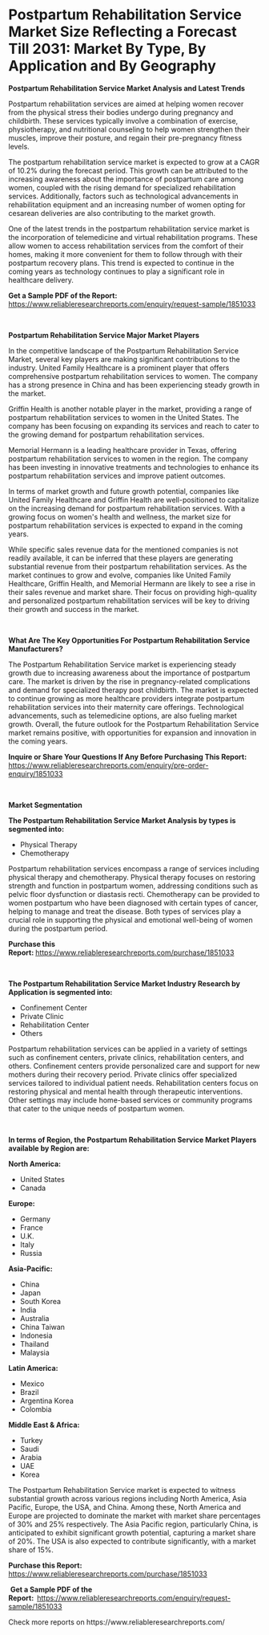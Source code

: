 <p><h1>Postpartum Rehabilitation Service Market Size Reflecting a Forecast Till 2031: Market By Type, By Application and By Geography</h1></p><p><strong>Postpartum Rehabilitation Service Market Analysis and Latest Trends</strong></p>
<p><p>Postpartum rehabilitation services are aimed at helping women recover from the physical stress their bodies undergo during pregnancy and childbirth. These services typically involve a combination of exercise, physiotherapy, and nutritional counseling to help women strengthen their muscles, improve their posture, and regain their pre-pregnancy fitness levels.</p><p>The postpartum rehabilitation service market is expected to grow at a CAGR of 10.2% during the forecast period. This growth can be attributed to the increasing awareness about the importance of postpartum care among women, coupled with the rising demand for specialized rehabilitation services. Additionally, factors such as technological advancements in rehabilitation equipment and an increasing number of women opting for cesarean deliveries are also contributing to the market growth.</p><p>One of the latest trends in the postpartum rehabilitation service market is the incorporation of telemedicine and virtual rehabilitation programs. These allow women to access rehabilitation services from the comfort of their homes, making it more convenient for them to follow through with their postpartum recovery plans. This trend is expected to continue in the coming years as technology continues to play a significant role in healthcare delivery.</p></p>
<p><strong>Get a Sample PDF of the Report:&nbsp;</strong> <a href="https://www.reliableresearchreports.com/enquiry/request-sample/1851033">https://www.reliableresearchreports.com/enquiry/request-sample/1851033</a></p>
<p>&nbsp;</p>
<p><strong>Postpartum Rehabilitation Service Major Market Players</strong></p>
<p><p>In the competitive landscape of the Postpartum Rehabilitation Service Market, several key players are making significant contributions to the industry. United Family Healthcare is a prominent player that offers comprehensive postpartum rehabilitation services to women. The company has a strong presence in China and has been experiencing steady growth in the market.</p><p>Griffin Health is another notable player in the market, providing a range of postpartum rehabilitation services to women in the United States. The company has been focusing on expanding its services and reach to cater to the growing demand for postpartum rehabilitation services.</p><p>Memorial Hermann is a leading healthcare provider in Texas, offering postpartum rehabilitation services to women in the region. The company has been investing in innovative treatments and technologies to enhance its postpartum rehabilitation services and improve patient outcomes.</p><p>In terms of market growth and future growth potential, companies like United Family Healthcare and Griffin Health are well-positioned to capitalize on the increasing demand for postpartum rehabilitation services. With a growing focus on women's health and wellness, the market size for postpartum rehabilitation services is expected to expand in the coming years.</p><p>While specific sales revenue data for the mentioned companies is not readily available, it can be inferred that these players are generating substantial revenue from their postpartum rehabilitation services. As the market continues to grow and evolve, companies like United Family Healthcare, Griffin Health, and Memorial Hermann are likely to see a rise in their sales revenue and market share. Their focus on providing high-quality and personalized postpartum rehabilitation services will be key to driving their growth and success in the market.</p></p>
<p>&nbsp;</p>
<p><strong>What Are The Key Opportunities For Postpartum Rehabilitation Service Manufacturers?</strong></p>
<p><p>The Postpartum Rehabilitation Service market is experiencing steady growth due to increasing awareness about the importance of postpartum care. The market is driven by the rise in pregnancy-related complications and demand for specialized therapy post childbirth. The market is expected to continue growing as more healthcare providers integrate postpartum rehabilitation services into their maternity care offerings. Technological advancements, such as telemedicine options, are also fueling market growth. Overall, the future outlook for the Postpartum Rehabilitation Service market remains positive, with opportunities for expansion and innovation in the coming years.</p></p>
<p><strong>Inquire or Share Your Questions If Any Before Purchasing This Report:</strong> <a href="https://www.reliableresearchreports.com/enquiry/pre-order-enquiry/1851033">https://www.reliableresearchreports.com/enquiry/pre-order-enquiry/1851033</a></p>
<p>&nbsp;</p>
<p><strong>Market Segmentation</strong></p>
<p><strong>The Postpartum Rehabilitation Service Market Analysis by types is segmented into:</strong></p>
<p><ul><li>Physical Therapy</li><li>Chemotherapy</li></ul></p>
<p><p>Postpartum rehabilitation services encompass a range of services including physical therapy and chemotherapy. Physical therapy focuses on restoring strength and function in postpartum women, addressing conditions such as pelvic floor dysfunction or diastasis recti. Chemotherapy can be provided to women postpartum who have been diagnosed with certain types of cancer, helping to manage and treat the disease. Both types of services play a crucial role in supporting the physical and emotional well-being of women during the postpartum period.</p></p>
<p><strong>Purchase this Report:&nbsp;</strong><a href="https://www.reliableresearchreports.com/purchase/1851033">https://www.reliableresearchreports.com/purchase/1851033</a></p>
<p>&nbsp;</p>
<p><strong>The Postpartum Rehabilitation Service Market Industry Research by Application is segmented into:</strong></p>
<p><ul><li>Confinement Center</li><li>Private Clinic</li><li>Rehabilitation Center</li><li>Others</li></ul></p>
<p><p>Postpartum rehabilitation services can be applied in a variety of settings such as confinement centers, private clinics, rehabilitation centers, and others. Confinement centers provide personalized care and support for new mothers during their recovery period. Private clinics offer specialized services tailored to individual patient needs. Rehabilitation centers focus on restoring physical and mental health through therapeutic interventions. Other settings may include home-based services or community programs that cater to the unique needs of postpartum women.</p></p>
<p>&nbsp;</p>
<p><strong>In terms of Region, the Postpartum Rehabilitation Service Market Players available by Region are:</strong></p>
<p>
    <p> <strong> North America: </strong>
        <ul>
            <li>United States</li>
            <li>Canada</li>
        </ul>
        </p> 
    <p> <strong> Europe: </strong>
        <ul>
            <li>Germany</li>
            <li>France</li>
            <li>U.K.</li>
            <li>Italy</li>
            <li>Russia</li>
        </ul>
        </p> 
    <p> <strong> Asia-Pacific: </strong>
        <ul>
            <li>China</li>
            <li>Japan</li>
            <li>South Korea</li>
            <li>India</li>
            <li>Australia</li>
            <li>China Taiwan</li>
            <li>Indonesia</li>
            <li>Thailand</li>
            <li>Malaysia</li>
        </ul>
        </p> 
    <p> <strong> Latin America: </strong>
        <ul>
            <li>Mexico</li>
            <li>Brazil</li>
            <li>Argentina Korea</li>
            <li>Colombia</li>
        </ul>
        </p> 
    <p> <strong> Middle East & Africa: </strong>
        <ul>
            <li>Turkey</li>
            <li>Saudi</li>
            <li>Arabia</li>
            <li>UAE</li>
            <li>Korea</li>
        </ul>
    </p>
    </p>
<p><p>The Postpartum Rehabilitation Service market is expected to witness substantial growth across various regions including North America, Asia Pacific, Europe, the USA, and China. Among these, North America and Europe are projected to dominate the market with market share percentages of 30% and 25% respectively. The Asia Pacific region, particularly China, is anticipated to exhibit significant growth potential, capturing a market share of 20%. The USA is also expected to contribute significantly, with a market share of 15%.</p></p>
<p><strong>Purchase this Report: </strong><a href="https://www.reliableresearchreports.com/purchase/1851033">https://www.reliableresearchreports.com/purchase/1851033</a></p>
<p>&nbsp;<strong>Get a Sample PDF of the Report:&nbsp;&nbsp;</strong><a href="https://www.reliableresearchreports.com/enquiry/request-sample/1851033">https://www.reliableresearchreports.com/enquiry/request-sample/1851033</a></p>
<p><strong></strong></p>
<p>Check more reports on https://www.reliableresearchreports.com/</p>